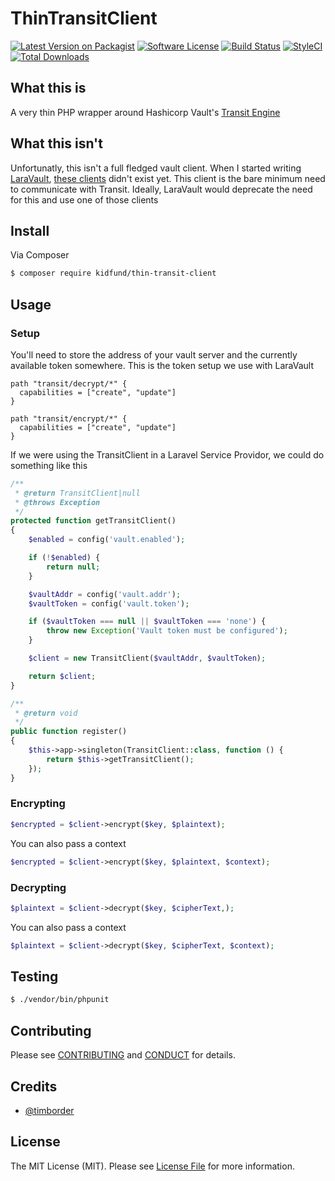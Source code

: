 # ThinTransitClient

[![Latest Version on Packagist][ico-version]][link-packagist]
[![Software License][ico-license]](LICENSE.md)
[![Build Status][ico-travis]][link-travis]
[![StyleCI][ico-styleci]][link-styleci]
[![Total Downloads][ico-downloads]][link-packagist]

## What this is

A very thin PHP wrapper around Hashicorp Vault's [Transit Engine](https://www.vaultproject.io/docs/secrets/transit/index.html)

## What this isn't

Unfortunatly, this isn't a full fledged vault client. When I started writing [LaraVault](https://github.com/Kidfund/LaraVault), [these clients](https://www.vaultproject.io/api/libraries.html#php) didn't exist yet. This client is the bare minimum need to communicate with Transit. Ideally, LaraVault would deprecate the need for this and use one of those clients

## Install

Via Composer

``` bash
$ composer require kidfund/thin-transit-client
```

## Usage

### Setup 

You'll need to store the address of your vault server and the currently available token somewhere. This is the token setup we use with LaraVault

```hcl
path "transit/decrypt/*" {
  capabilities = ["create", "update"]
}

path "transit/encrypt/*" {
  capabilities = ["create", "update"]
}
```

If we were using the TransitClient in a Laravel Service Providor, we could do something like this

```php
/**
 * @return TransitClient|null
 * @throws Exception
 */
protected function getTransitClient()
{
    $enabled = config('vault.enabled');

    if (!$enabled) {
        return null;
    }

    $vaultAddr = config('vault.addr');
    $vaultToken = config('vault.token');

    if ($vaultToken === null || $vaultToken === 'none') {
        throw new Exception('Vault token must be configured');
    }

    $client = new TransitClient($vaultAddr, $vaultToken);

    return $client;
}

/**
 * @return void
 */
public function register()
{
    $this->app->singleton(TransitClient::class, function () {
        return $this->getTransitClient();
    });
}
```

### Encrypting

```php
$encrypted = $client->encrypt($key, $plaintext);
```

You can also pass a context

```php
$encrypted = $client->encrypt($key, $plaintext, $context);
```

### Decrypting

```php
$plaintext = $client->decrypt($key, $cipherText,);
```

You can also pass a context

```php
$plaintext = $client->decrypt($key, $cipherText, $context);
```


## Testing

``` bash
$ ./vendor/bin/phpunit
```

## Contributing

Please see [CONTRIBUTING](CONTRIBUTING.md) and [CONDUCT](CONDUCT.md) for details.

## Credits

- [@timborder][link-author]

## License

The MIT License (MIT). Please see [License File](LICENSE.md) for more information.

[ico-version]: https://img.shields.io/packagist/v/kidfund/thin-transit-client.svg?style=flat-square
[ico-license]: https://img.shields.io/badge/license-MIT-brightgreen.svg?style=flat-square
[ico-travis]: https://img.shields.io/travis/kidfund/thin-transit-client/master.svg?style=flat-square
[ico-styleci]: https://github.styleci.io/repos/157907842/shield?branch=master
[ico-downloads]: https://img.shields.io/packagist/dt/kidfund/thin-transit-client.svg?style=flat-square

[link-packagist]: https://packagist.org/packages/kidfund/thin-transit-client
[link-travis]: https://travis-ci.org/kidfund/thin-transit-client
[link-author]: https://github.com/timbroder
[link-styleci]: https://github.styleci.io/repos/157907842
